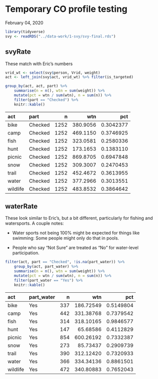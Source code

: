 Temporary CO profile testing
================
February 04, 2020

``` r
library(tidyverse)
svy <- readRDS("../data-work/1-svy/svy-final.rds")
```

## svyRate

These match with Eric’s numbers

``` r
vrid_wt <- select(svy$person, Vrid, weight)
act <- left_join(svy$act, vrid_wt) %>% filter(is_targeted)

group_by(act, act, part) %>%
    summarise(n = n(), wtn = sum(weight)) %>%
    mutate(pct = wtn / sum(wtn), n = sum(n)) %>%
    filter(part == "Checked") %>%
    knitr::kable()
```

| act      | part    |    n |      wtn |       pct |
| :------- | :------ | ---: | -------: | --------: |
| bike     | Checked | 1252 | 380.9056 | 0.3042377 |
| camp     | Checked | 1252 | 469.1150 | 0.3746925 |
| fish     | Checked | 1252 | 323.0581 | 0.2580336 |
| hunt     | Checked | 1252 | 173.1653 | 0.1383110 |
| picnic   | Checked | 1252 | 869.8705 | 0.6947848 |
| snow     | Checked | 1252 | 309.3007 | 0.2470453 |
| trail    | Checked | 1252 | 452.4672 | 0.3613955 |
| water    | Checked | 1252 | 377.2966 | 0.3013551 |
| wildlife | Checked | 1252 | 483.8532 | 0.3864642 |

## waterRate

These look similar to Eric’s, but a bit different, particularly for
fishing and watersports. A couple notes:

  - Water sports not being 100% might be expected for things like
    swimming: Some people might only do that in pools.

  - People who say “Not Sure” are treated as “No” for water-level
    participation.

<!-- end list -->

``` r
filter(act, part == "Checked", !is.na(part_water)) %>%
    group_by(act, part_water) %>%
    summarise(n = n(), wtn = sum(weight)) %>%
    mutate(pct = wtn / sum(wtn), n = sum(n)) %>%
    filter(part_water == "Yes") %>%
    knitr::kable()
```

| act      | part\_water |   n |       wtn |       pct |
| :------- | :---------- | --: | --------: | --------: |
| bike     | Yes         | 337 | 186.72549 | 0.5149804 |
| camp     | Yes         | 442 | 331.38768 | 0.7379542 |
| fish     | Yes         | 314 | 318.10165 | 0.9846577 |
| hunt     | Yes         | 147 |  65.68586 | 0.4112829 |
| picnic   | Yes         | 854 | 600.26192 | 0.7332387 |
| snow     | Yes         | 273 |  85.73437 | 0.2909739 |
| trail    | Yes         | 390 | 312.12420 | 0.7320933 |
| water    | Yes         | 366 | 334.34136 | 0.8861501 |
| wildlife | Yes         | 472 | 340.80883 | 0.7652043 |
